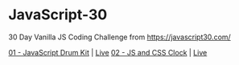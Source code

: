 # JavaScript-30

30 Day Vanilla JS Coding Challenge from https://javascript30.com/

[01 - JavaScript Drum Kit](https://github.com/ShaileshParmar-WebDeveloper/JavaScript-30/tree/master/01%20-%20JavaScript%20Drum%20Kit) | [Live](https://shaileshparmar-webdeveloper.github.io/JavaScript-30/01%20-%20JavaScript%20Drum%20Kit/)
[02 - JS and CSS Clock](https://github.com/ShaileshParmar-WebDeveloper/JavaScript-30/tree/master/02%20-%20JS%20and%20CSS%20Clock) | [Live](https://shaileshparmar-webdeveloper.github.io/JavaScript-30/02%20-%20JS%20and%20CSS%20Clock/)
